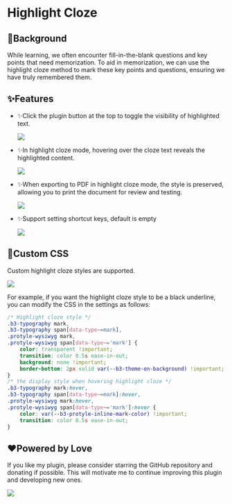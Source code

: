 # Highlight Cloze

## 🤔Background

While learning, we often encounter fill-in-the-blank questions and key points that need memorization. To aid in memorization, we can use the highlight cloze method to mark these key points and questions, ensuring we have truly remembered them.

## ✨Features

* ✨Click the plugin button at the top to toggle the visibility of highlighted text.

  ![](https://fastly.jsdelivr.net/gh/Achuan-2/PicBed/assets/高亮挖空展示-2024-11-29.gif)
* ✨In highlight cloze mode, hovering over the cloze text reveals the highlighted content.
  
  ![](https://fastly.jsdelivr.net/gh/Achuan-2/PicBed/assets/高亮挖空悬浮显示-2024-11-29.gif)
* ✨When exporting to PDF in highlight cloze mode, the style is preserved, allowing you to print the document for review and testing.

  ![](https://fastly.jsdelivr.net/gh/Achuan-2/PicBed/assets/PixPin_2024-11-29_16-54-30-2024-11-29.png)
* ✨Support setting shortcut keys, default is empty

  ![](https://fastly.jsdelivr.net/gh/Achuan-2/PicBed/assets/PixPin_2024-11-29_21-08-49-2024-11-29.png)

## 🎨Custom CSS

Custom highlight cloze styles are supported.

![](https://fastly.jsdelivr.net/gh/Achuan-2/PicBed/assets/PixPin_2024-11-29_15-44-28-2024-11-29.png)

For example, if you want the highlight cloze style to be a black underline, you can modify the CSS in the settings as follows:

```css
/* Highlight cloze style */
.b3-typography mark,
.b3-typography span[data-type~=mark],
.protyle-wysiwyg mark,
.protyle-wysiwyg span[data-type~='mark'] {
    color: transparent !important;
    transition: color 0.5s ease-in-out;
    background: none !important;
    border-bottom: 2px solid var(--b3-theme-on-background) !important;
}
/* the display style when hovering highlight cloze */
.b3-typography mark:hover,
.b3-typography span[data-type~=mark]:hover,
.protyle-wysiwyg mark:hover,
.protyle-wysiwyg span[data-type~='mark']:hover {
    color: var(--b3-protyle-inline-mark-color) !important;
    transition: color 0.5s ease-in-out;
}
```

## ❤️Powered by Love

If you like my plugin, please consider starring the GitHub repository and donating if possible. This will motivate me to continue improving this plugin and developing new ones.

![](https://fastly.jsdelivr.net/gh/Achuan-2/PicBed/assets/20241128221208-2024-11-28.png)
